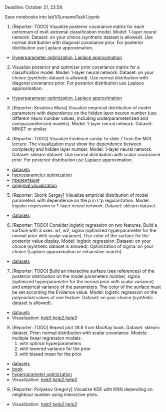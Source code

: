 Deadline: October 21, 23.59.

Save notebooks into lab1/SurnameTask1.ipynb


1. [Reporter: TODO] Visualize posterior covariance matrix for each extremum of mult-extremal classification model. Model: 1-layer neural network. Dataset: on your choice (synthetic dataset is allowed). 
Use normal distribution with diagonal covariance prior. For posterior distribution use Laplace approximation.
* [Hyperparameter optimization, Laplace approximation](http://strijov.com/papers/HyperOptimizationEng.pdf)


2. Visualize posterior and optimizer prior covariance matrix for a classification model. Model: 1-layer neural network. Dataset: on your choice (synthetic dataset is allowed). 
Use normal distribution with diagonal covariance prior. For posterior distribution use Laplace approximation.
* [Hyperparameter optimization, Laplace approximation](http://strijov.com/papers/HyperOptimizationEng.pdf)


3. [Reporter: Kovaleva Maria]  Visualize empricial distribution of model parameters with dependence on the hidden layer neuron number (use different neuro number values, including underparameterized and overparameterized models). Model: 1-layer neural network. Dataset: MNIST or similar.


4. [Reporter: TODO] Visualize Evidence similar to slide 7 from the MDL lecture. The visualization must show the dependence between complexity and hidden layer number.  Model: 1-layer neural network. Dataset: sklearn dataset. Use normal distribution with scalar covariance prior. For posterior distribution use Laplace approximation.
* [datasets](https://scikit-learn.org/stable/datasets/toy_dataset.html)
* [hyperparameter optimization](http://strijov.com/papers/HyperOptimizationEng.pdf)
* [презентация](https://github.com/Intelligent-Systems-Phystech/BMM-21/blob/master/slides/slides_3_mdl.pdf)
* [origignal visualization](https://www.inference.org.uk/itprnn/book.pdf)



5. [Reporter: Skorik Sergey] Visualize empricial distribution of model parameters with dependence on the $p$ in L^p regularization. Model: logistic regression or 1-layer neural network. Dataset: sklearn dataset.
* [datasets](https://scikit-learn.org/stable/datasets/toy_dataset.html)


6. [Reporter: TODO] Consider logistic regression on two features. Build a surface with 3 axes: w1, w2, sigma (optimized hyperparameter for the normal prior with scalar variance). Use color of the surface for the posterior value display.  Model: logistic regression. Dataset:  on your choice (synthetic dataset is allowed).  Optimization of sigma: on your choice (Laplace approximation or exhaustive search).
* [datasets](https://scikit-learn.org/stable/datasets/toy_dataset.html)

7. [Reporter: TODO]  Build an interactive surface (see references) of the posterior distribution on the model parameters number, sigma  (optimized hyperparameter for the normal prior with scalar variance) and empirical variance of the parameters. The color of the surface must be set according the Evidence value. Model: logistic regression on the polynomial values of one feature.  Dataset:  on your choice (synthetic dataset is allowed). 
* [datasets](https://scikit-learn.org/stable/datasets/toy_dataset.html)
* Visualization: [help1](https://matplotlib.org/stable/users/interactive.html),[help2](https://stackoverflow.com/questions/44329068/jupyter-notebook-interactive-plot-with-widgets),[help3](https://towardsdatascience.com/matplotlib-animations-in-jupyter-notebook-4422e4f0e389)

8. [Reporter: TODO] Repeat plot 28.6 from MacKay book. Dataset: sklearn dataset. 
    Prior: normal distribution with scalar covariance. Models: multiple linear regression models:
    1. with optimal hyperparameters
    2. with lowered variance for the prior 
    3. with biased mean for the prior
* [datasets](https://scikit-learn.org/stable/datasets/toy_dataset.html)
* [book](http://www.inference.org.uk/itprnn/book.pdf)
* [hyperparameter optimization](http://strijov.com/papers/HyperOptimizationEng.pdf)
* Visualization: [help1](https://matplotlib.org/stable/users/interactive.html),[help2](https://stackoverflow.com/questions/44329068/jupyter-notebook-interactive-plot-with-widgets),[help3](https://towardsdatascience.com/matplotlib-animations-in-jupyter-notebook-4422e4f0e389)

9. [Reporter: Polyakov Gregory] Visualize KDE with KNN depending on neighbour number using interactive plots.
* Visualization: [help1](https://matplotlib.org/stable/users/interactive.html),[help2](https://stackoverflow.com/questions/44329068/jupyter-notebook-interactive-plot-with-widgets),[help3](https://towardsdatascience.com/matplotlib-animations-in-jupyter-notebook-4422e4f0e389)

